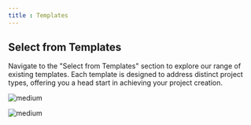 ```yaml
---
title : Templates
---
```


## Select from Templates

Navigate to the "Select from Templates" section to explore our range of existing templates. Each template is designed to address distinct project types, offering you a head start in achieving your project creation.

![medium](https://storage.googleapis.com/dojima_docs/developer-dashboard/select_template.png)

![medium](https://storage.googleapis.com/dojima_docs/developer-dashboard/list_templates.png)